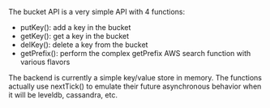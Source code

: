 The bucket API is a very simple API with 4 functions:
* putKey(): add a key in the bucket
* getKey(): get a key in the bucket
* delKey(): delete a key from the bucket
* getPrefix(): perform the complex getPrefix AWS search function with various flavors

The backend is currently a simple key/value store in memory. The functions actually use nextTick() to emulate their
future asynchronous behavior when it will be leveldb, cassandra, etc.



